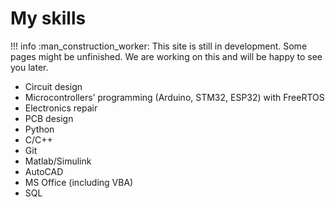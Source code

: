 My skills
=========

!!! info
    :man_construction_worker: This site is still in development. Some pages might be unfinished. We are working on this and will be happy to see you later.

<!--  TODO: Later add detailed description for each skill below -->
* Circuit design
* Microcontrollers’ programming (Arduino, STM32, ESP32) with FreeRTOS
* Electronics repair
* PCB design
* Python
* C/C++
* Git
* Matlab/Simulink
* AutoCAD
* MS Office (including VBA)
* SQL
